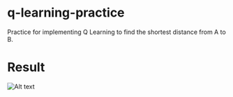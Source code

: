 # q-learning-practice
Practice for implementing Q Learning to find the shortest distance from A to B.

# Result
![Alt text](/../master/Capture.PNG?raw=true "Result")